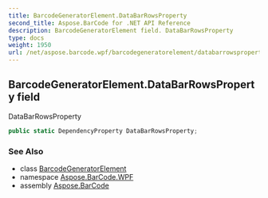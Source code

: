 ```yaml
---
title: BarcodeGeneratorElement.DataBarRowsProperty
second_title: Aspose.BarCode for .NET API Reference
description: BarcodeGeneratorElement field. DataBarRowsProperty
type: docs
weight: 1950
url: /net/aspose.barcode.wpf/barcodegeneratorelement/databarrowsproperty/
---
```

## BarcodeGeneratorElement.DataBarRowsProperty field

DataBarRowsProperty

```csharp
public static DependencyProperty DataBarRowsProperty;
```

### See Also

* class [BarcodeGeneratorElement](../)
* namespace [Aspose.BarCode.WPF](../../barcodegeneratorelement/)
* assembly [Aspose.BarCode](../../../)


